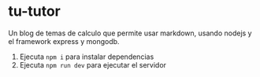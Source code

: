 # tu-tutor
Un blog de temas de calculo que permite usar markdown, usando nodejs y el framework express y mongodb.

1. Ejecuta `npm i` para instalar dependencias
2. Ejecuta `npm run dev` para ejecutar el servidor
